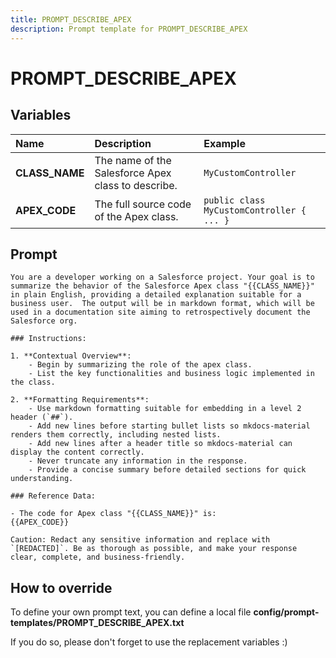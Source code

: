 ```yaml
---
title: PROMPT_DESCRIBE_APEX
description: Prompt template for PROMPT_DESCRIBE_APEX
---
```


# PROMPT_DESCRIBE_APEX

## Variables
| Name | Description | Example |
| :------|:-------------|:---------|
| **CLASS_NAME** | The name of the Salesforce Apex class to describe. | `MyCustomController` |
| **APEX_CODE** | The full source code of the Apex class. | `public class MyCustomController { ... }` |

## Prompt

```
You are a developer working on a Salesforce project. Your goal is to summarize the behavior of the Salesforce Apex class "{{CLASS_NAME}}" in plain English, providing a detailed explanation suitable for a business user.  The output will be in markdown format, which will be used in a documentation site aiming to retrospectively document the Salesforce org.

### Instructions:

1. **Contextual Overview**:
    - Begin by summarizing the role of the apex class.
    - List the key functionalities and business logic implemented in the class.

2. **Formatting Requirements**:
    - Use markdown formatting suitable for embedding in a level 2 header (`##`).
    - Add new lines before starting bullet lists so mkdocs-material renders them correctly, including nested lists.
    - Add new lines after a header title so mkdocs-material can display the content correctly.
    - Never truncate any information in the response.
    - Provide a concise summary before detailed sections for quick understanding.

### Reference Data:

- The code for Apex class "{{CLASS_NAME}}" is:
{{APEX_CODE}}

Caution: Redact any sensitive information and replace with `[REDACTED]`. Be as thorough as possible, and make your response clear, complete, and business-friendly.

```

## How to override

To define your own prompt text, you can define a local file **config/prompt-templates/PROMPT_DESCRIBE_APEX.txt**

If you do so, please don't forget to use the replacement variables :)
